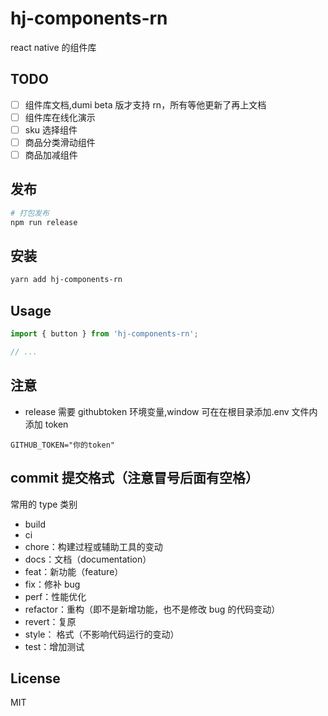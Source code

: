 # hj-components-rn

react native 的组件库

## TODO

- [ ] 组件库文档,dumi beta 版才支持 rn，所有等他更新了再上文档
- [ ] 组件库在线化演示
- [ ] sku 选择组件
- [ ] 商品分类滑动组件
- [ ] 商品加减组件

## 发布

```sh
# 打包发布
npm run release
```

## 安装

```sh
yarn add hj-components-rn
```

## Usage

```js
import { button } from 'hj-components-rn';

// ...
```

## 注意

- release 需要 githubtoken 环境变量,window 可在在根目录添加.env 文件内添加 token

```
GITHUB_TOKEN="你的token"
```

## commit 提交格式（注意冒号后面有空格）

常用的 type 类别

- build
- ci
- chore：构建过程或辅助工具的变动
- docs：文档（documentation）
- feat：新功能（feature）
- fix：修补 bug
- perf：性能优化
- refactor：重构（即不是新增功能，也不是修改 bug 的代码变动）
- revert：复原
- style： 格式（不影响代码运行的变动）
- test：增加测试

## License

MIT
